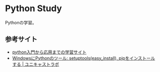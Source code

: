 # Python Study

Pythonの学習。

## 参考サイト

- [python入門から応用までの学習サイト](http://www.python-izm.com/)
- [WindowsにPythonのツール: setuptools(easy_install), pipをインストールする | ユニキャストラボ](http://lab.unicast.ne.jp/2013/11/15/install-python-setuptools-easy_install-and-pip-on-windows/)
